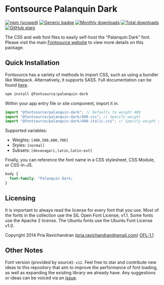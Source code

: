 # Fontsource Palanquin Dark

[![npm (scoped)](https://img.shields.io/npm/v/@fontsource/palanquin-dark?color=brightgreen)](https://www.npmjs.com/package/@fontsource/palanquin-dark) [![Generic badge](https://img.shields.io/badge/fontsource-passing-brightgreen)](https://github.com/fontsource/fontsource) [![Monthly downloads](https://badgen.net/npm/dm/@fontsource/palanquin-dark)](https://github.com/fontsource/fontsource) [![Total downloads](https://badgen.net/npm/dt/@fontsource/palanquin-dark)](https://github.com/fontsource/fontsource) [![GitHub stars](https://img.shields.io/github/stars/fontsource/fontsource.svg?style=social&label=Star)](https://github.com/fontsource/fontsource/stargazers)

The CSS and web font files to easily self-host the “Palanquin Dark” font. Please visit the main [Fontsource website](https://fontsource.org/fonts/palanquin-dark) to view more details on this package.

## Quick Installation

Fontsource has a variety of methods to import CSS, such as using a bundler like Webpack. Alternatively, it supports SASS. Full documentation can be found [here](https://beta.fontsource.org/docs/getting-started/introduction).

```javascript
npm install @fontsource/palanquin-dark
```

Within your app entry file or site component, import it in.

```javascript
import "@fontsource/palanquin-dark"; // Defaults to weight 400
import "@fontsource/palanquin-dark/400.css"; // Specify weight
import "@fontsource/palanquin-dark/400-italic.css"; // Specify weight and style

```

Supported variables:
- Weights: `[400,500,600,700]`
- Styles: `[normal]`
- Subsets: `[devanagari,latin,latin-ext]`

Finally, you can reference the font name in a CSS stylesheet, CSS Module, or CSS-in-JS.

```css
body {
  font-family: "Palanquin Dark;
}
```

## Licensing
It is important to always read the license for every font that you use.
Most of the fonts in the collection use the SIL Open Font License, v1.1. Some fonts use the Apache 2 license. The Ubuntu fonts use the Ubuntu Font License v1.0.

Copyright 2014 Pria Ravichandran (pria.ravichandran@gmail.com)
[OFL-1.1](http://scripts.sil.org/OFL)

## Other Notes
Font version (provided by source): `v12`.
Feel free to star and contribute new ideas to this repository that aim to improve the performance of font loading, as well as expanding the existing library we already have. Any suggestions or ideas can be voiced via an [issue](https://github.com/fontsource/fontsource/issues).